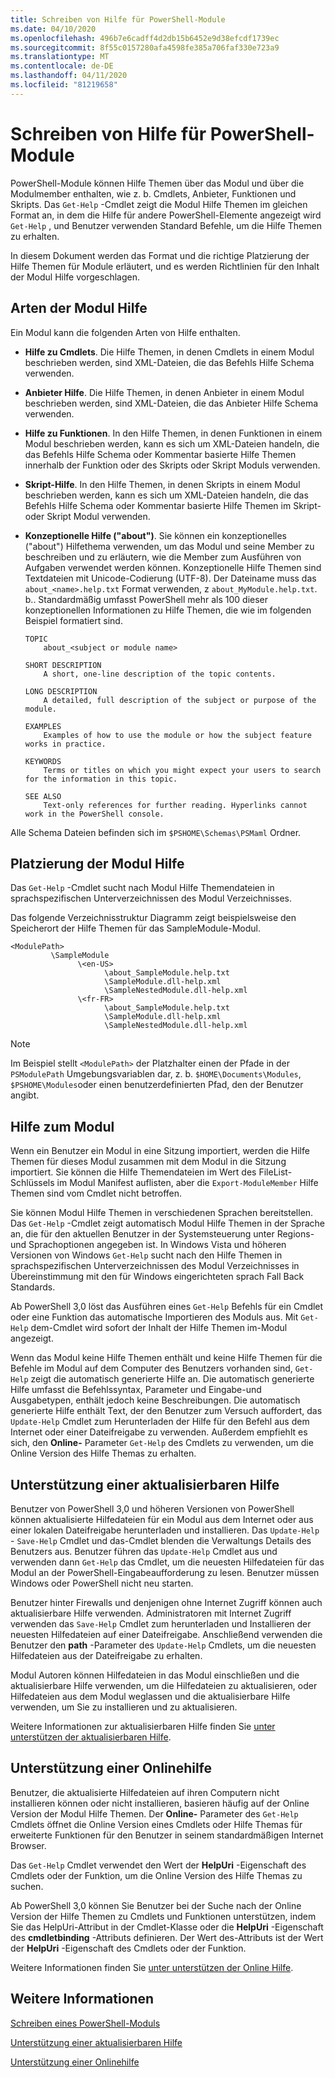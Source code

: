 ```yaml
---
title: Schreiben von Hilfe für PowerShell-Module
ms.date: 04/10/2020
ms.openlocfilehash: 496b7e6cadff4d2db15b6452e9d38efcdf1739ec
ms.sourcegitcommit: 8f55c0157280afa4598fe385a706faf330e723a9
ms.translationtype: MT
ms.contentlocale: de-DE
ms.lasthandoff: 04/11/2020
ms.locfileid: "81219658"
---
```

# <a name="writing-help-for-powershell-modules"></a>Schreiben von Hilfe für PowerShell-Module

PowerShell-Module können Hilfe Themen über das Modul und über die Modulmember enthalten, wie z. b. Cmdlets, Anbieter, Funktionen und Skripts. Das `Get-Help` -Cmdlet zeigt die Modul Hilfe Themen im gleichen Format an, in dem die Hilfe für andere PowerShell-Elemente angezeigt wird `Get-Help` , und Benutzer verwenden Standard Befehle, um die Hilfe Themen zu erhalten.

In diesem Dokument werden das Format und die richtige Platzierung der Hilfe Themen für Module erläutert, und es werden Richtlinien für den Inhalt der Modul Hilfe vorgeschlagen.

## <a name="types-of-module-help"></a>Arten der Modul Hilfe

Ein Modul kann die folgenden Arten von Hilfe enthalten.

- **Hilfe zu Cmdlets**. Die Hilfe Themen, in denen Cmdlets in einem Modul beschrieben werden, sind XML-Dateien, die das Befehls Hilfe Schema verwenden.

- **Anbieter Hilfe**. Die Hilfe Themen, in denen Anbieter in einem Modul beschrieben werden, sind XML-Dateien, die das Anbieter Hilfe Schema verwenden.

- **Hilfe zu Funktionen**. In den Hilfe Themen, in denen Funktionen in einem Modul beschrieben werden, kann es sich um XML-Dateien handeln, die das Befehls Hilfe Schema oder Kommentar basierte Hilfe Themen innerhalb der Funktion oder des Skripts oder Skript Moduls verwenden.

- **Skript-Hilfe**. In den Hilfe Themen, in denen Skripts in einem Modul beschrieben werden, kann es sich um XML-Dateien handeln, die das Befehls Hilfe Schema oder Kommentar basierte Hilfe Themen im Skript-oder Skript Modul verwenden.

- **Konzeptionelle Hilfe ("about")**. Sie können ein konzeptionelles ("about") Hilfethema verwenden, um das Modul und seine Member zu beschreiben und zu erläutern, wie die Member zum Ausführen von Aufgaben verwendet werden können.
  Konzeptionelle Hilfe Themen sind Textdateien mit Unicode-Codierung (UTF-8). Der Dateiname muss das `about_<name>.help.txt` Format verwenden, z `about_MyModule.help.txt`. b.. Standardmäßig umfasst PowerShell mehr als 100 dieser konzeptionellen Informationen zu Hilfe Themen, die wie im folgenden Beispiel formatiert sind.

  ```
  TOPIC
      about_<subject or module name>

  SHORT DESCRIPTION
      A short, one-line description of the topic contents.

  LONG DESCRIPTION
      A detailed, full description of the subject or purpose of the module.

  EXAMPLES
      Examples of how to use the module or how the subject feature works in practice.

  KEYWORDS
      Terms or titles on which you might expect your users to search for the information in this topic.

  SEE ALSO
      Text-only references for further reading. Hyperlinks cannot work in the PowerShell console.

  ```

Alle Schema Dateien befinden sich im `$PSHOME\Schemas\PSMaml` Ordner.

## <a name="placement-of-module-help"></a>Platzierung der Modul Hilfe

Das `Get-Help` -Cmdlet sucht nach Modul Hilfe Themendateien in sprachspezifischen Unterverzeichnissen des Modul Verzeichnisses.

Das folgende Verzeichnisstruktur Diagramm zeigt beispielsweise den Speicherort der Hilfe Themen für das SampleModule-Modul.

```
<ModulePath>
         \SampleModule
               \<en-US>
                     \about_SampleModule.help.txt
                     \SampleModule.dll-help.xml
                     \SampleNestedModule.dll-help.xml
               \<fr-FR>
                     \about_SampleModule.help.txt
                     \SampleModule.dll-help.xml
                     \SampleNestedModule.dll-help.xml

```

> [!NOTE]
> Im Beispiel stellt `<ModulePath>` der Platzhalter einen der Pfade in der `PSModulePath` Umgebungsvariablen dar, z. b. `$HOME\Documents\Modules`, `$PSHOME\Modules`oder einen benutzerdefinierten Pfad, den der Benutzer angibt.

## <a name="getting-module-help"></a>Hilfe zum Modul

Wenn ein Benutzer ein Modul in eine Sitzung importiert, werden die Hilfe Themen für dieses Modul zusammen mit dem Modul in die Sitzung importiert. Sie können die Hilfe Themendateien im Wert des FileList-Schlüssels im Modul Manifest auflisten, aber die `Export-ModuleMember` Hilfe Themen sind vom Cmdlet nicht betroffen.

Sie können Modul Hilfe Themen in verschiedenen Sprachen bereitstellen. Das `Get-Help` -Cmdlet zeigt automatisch Modul Hilfe Themen in der Sprache an, die für den aktuellen Benutzer in der Systemsteuerung unter Regions-und Sprachoptionen angegeben ist. In Windows Vista und höheren Versionen von Windows `Get-Help` sucht nach den Hilfe Themen in sprachspezifischen Unterverzeichnissen des Modul Verzeichnisses in Übereinstimmung mit den für Windows eingerichteten sprach Fall Back Standards.

Ab PowerShell 3,0 löst das Ausführen eines `Get-Help` Befehls für ein Cmdlet oder eine Funktion das automatische Importieren des Moduls aus. Mit `Get-Help` dem-Cmdlet wird sofort der Inhalt der Hilfe Themen im-Modul angezeigt.

Wenn das Modul keine Hilfe Themen enthält und keine Hilfe Themen für die Befehle im Modul auf dem Computer des Benutzers vorhanden sind, `Get-Help` zeigt die automatisch generierte Hilfe an. Die automatisch generierte Hilfe umfasst die Befehlssyntax, Parameter und Eingabe-und Ausgabetypen, enthält jedoch keine Beschreibungen. Die automatisch generierte Hilfe enthält Text, der den Benutzer zum Versuch auffordert, das `Update-Help` Cmdlet zum Herunterladen der Hilfe für den Befehl aus dem Internet oder einer Dateifreigabe zu verwenden. Außerdem empfiehlt es sich, den **Online-** Parameter `Get-Help` des Cmdlets zu verwenden, um die Online Version des Hilfe Themas zu erhalten.

## <a name="supporting-updatable-help"></a>Unterstützung einer aktualisierbaren Hilfe

Benutzer von PowerShell 3,0 und höheren Versionen von PowerShell können aktualisierte Hilfedateien für ein Modul aus dem Internet oder aus einer lokalen Dateifreigabe herunterladen und installieren. Das `Update-Help` - `Save-Help` Cmdlet und das-Cmdlet blenden die Verwaltungs Details des Benutzers aus. Benutzer führen das `Update-Help` Cmdlet aus und verwenden dann `Get-Help` das Cmdlet, um die neuesten Hilfedateien für das Modul an der PowerShell-Eingabeaufforderung zu lesen.
Benutzer müssen Windows oder PowerShell nicht neu starten.

Benutzer hinter Firewalls und denjenigen ohne Internet Zugriff können auch aktualisierbare Hilfe verwenden.
Administratoren mit Internet Zugriff verwenden das `Save-Help` Cmdlet zum herunterladen und Installieren der neuesten Hilfedateien auf einer Dateifreigabe. Anschließend verwenden die Benutzer den **path** -Parameter des `Update-Help` Cmdlets, um die neuesten Hilfedateien aus der Dateifreigabe zu erhalten.

Modul Autoren können Hilfedateien in das Modul einschließen und die aktualisierbare Hilfe verwenden, um die Hilfedateien zu aktualisieren, oder Hilfedateien aus dem Modul weglassen und die aktualisierbare Hilfe verwenden, um Sie zu installieren und zu aktualisieren.

Weitere Informationen zur aktualisierbaren Hilfe finden Sie [unter unterstützen der aktualisierbaren Hilfe](./supporting-updatable-help.md).

## <a name="supporting-online-help"></a>Unterstützung einer Onlinehilfe

Benutzer, die aktualisierte Hilfedateien auf ihren Computern nicht installieren können oder nicht installieren, basieren häufig auf der Online Version der Modul Hilfe Themen. Der **Online-** Parameter des `Get-Help` Cmdlets öffnet die Online Version eines Cmdlets oder Hilfe Themas für erweiterte Funktionen für den Benutzer in seinem standardmäßigen Internet Browser.

Das `Get-Help` Cmdlet verwendet den Wert der **HelpUri** -Eigenschaft des Cmdlets oder der Funktion, um die Online Version des Hilfe Themas zu suchen.

Ab PowerShell 3,0 können Sie Benutzer bei der Suche nach der Online Version der Hilfe Themen zu Cmdlets und Funktionen unterstützen, indem Sie das HelpUri-Attribut in der Cmdlet-Klasse oder die **HelpUri** -Eigenschaft des **cmdletbinding** -Attributs definieren. Der Wert des-Attributs ist der Wert der **HelpUri** -Eigenschaft des Cmdlets oder der Funktion.

Weitere Informationen finden Sie [unter unterstützen der Online Hilfe](./supporting-online-help.md).

## <a name="see-also"></a>Weitere Informationen

[Schreiben eines PowerShell-Moduls](./writing-a-windows-powershell-module.md)

[Unterstützung einer aktualisierbaren Hilfe](./supporting-updatable-help.md)

[Unterstützung einer Onlinehilfe](./supporting-online-help.md)
